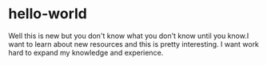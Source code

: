 # hello-world

Well this is new but you don't know what you don't know until you know.I  want to learn about new resources and this is pretty interesting. I want work hard to expand my knowledge and experience.

